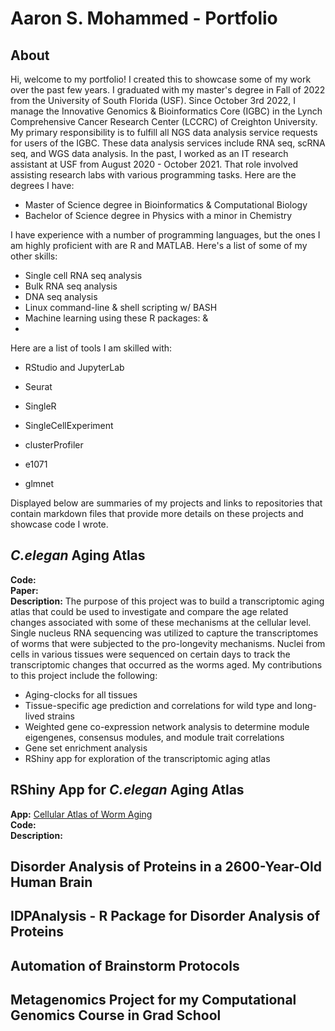 # Aaron S. Mohammed - Portfolio

## About
Hi, welcome to my portfolio! I created this to showcase some of my work over the past few years. I graduated with my master's degree in Fall of 2022 from the University of South Florida (USF). Since October 3rd 2022, I manage the Innovative Genomics & Bioinformatics Core (IGBC) in the Lynch Comprehensive Cancer Research Center (LCCRC) of Creighton University. My primary responsibility is to fulfill all NGS data analysis service requests for users of the IGBC. These data analysis services include RNA seq, scRNA seq, and WGS data analysis. In the past, I worked as an IT research assistant at USF from August 2020 - October 2021. That role involved assisting research labs with various programming tasks. Here are the degrees I have:
- Master of Science degree in Bioinformatics & Computational Biology
- Bachelor of Science degree in Physics with a minor in Chemistry

I have experience with a number of programming languages, but the ones I am highly proficient with are R and MATLAB. Here's a list of some of my other skills:
- Single cell RNA seq analysis
- Bulk RNA seq analysis
- DNA seq analysis
- Linux command-line & shell scripting w/ BASH
- Machine learning using these R packages:  & 
- 

Here are a list of tools I am skilled with:
- RStudio and JupyterLab
 
- Seurat
- SingleR
- SingleCellExperiment
- clusterProfiler
- e1071
- glmnet

Displayed below are summaries of my projects and links to repositories that contain markdown files that provide more details on these projects and showcase code I wrote.

## *C.elegan* Aging Atlas
**Code:**  
**Paper:**  
**Description:** The purpose of this project was to build a transcriptomic aging atlas that could be used to investigate and compare the age related changes associated with some of these mechanisms at the cellular level. Single nucleus RNA sequencing was utilized to capture the transcriptomes of worms that were subjected to the pro-longevity mechanisms. Nuclei from cells in various tissues were sequenced on certain days to track the transcriptomic changes that occurred as the worms aged. My contributions to this project include the following:

- Aging-clocks for all tissues
- Tissue-specific age prediction and correlations for wild type and long-lived strains
- Weighted gene co-expression network analysis to determine module eigengenes, consensus modules, and module trait correlations
- Gene set enrichment analysis
- RShiny app for exploration of the transcriptomic aging atlas

## RShiny App for *C.elegan* Aging Atlas
**App:** [Cellular Atlas of Worm Aging](https://agingc.shinyapps.io/Aging_Atlas/)  
**Code:**  
**Description:**  

## Disorder Analysis of Proteins in a 2600-Year-Old Human Brain

## IDPAnalysis - R Package for Disorder Analysis of Proteins

## Automation of Brainstorm Protocols

## Metagenomics Project for my Computational Genomics Course in Grad School
